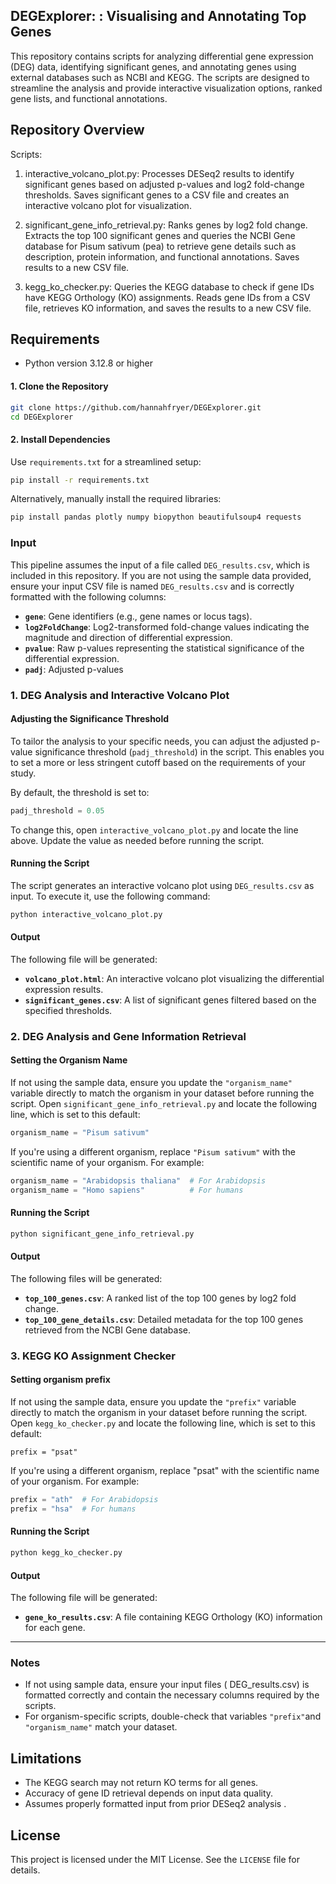 ## DEGExplorer: : Visualising and Annotating Top Genes

This repository contains scripts for analyzing differential gene expression (DEG) data, identifying significant genes, and annotating genes using external databases such as NCBI and KEGG. The scripts are designed to streamline the analysis and provide interactive visualization options, ranked gene lists, and functional annotations.  

## Repository Overview
Scripts:
1. interactive_volcano_plot.py:
Processes DESeq2 results to identify significant genes based on adjusted p-values and log2 fold-change thresholds.
Saves significant genes to a CSV file and creates an interactive volcano plot for visualization.

2. significant_gene_info_retrieval.py:
Ranks genes by log2 fold change. Extracts the top 100 significant genes and queries the NCBI Gene database for Pisum sativum (pea) to retrieve gene details such as description, protein information, and functional annotations. Saves results to a new CSV file.

3. kegg_ko_checker.py:
Queries the KEGG database to check if gene IDs have KEGG Orthology (KO) assignments.
Reads gene IDs from a CSV file, retrieves KO information, and saves the results to a new CSV file.

## Requirements
- Python version 3.12.8 or higher

#### 1. Clone the Repository
```bash
git clone https://github.com/hannahfryer/DEGExplorer.git
cd DEGExplorer
```

#### 2. Install Dependencies
Use `requirements.txt` for a streamlined setup:
```bash
pip install -r requirements.txt
```

Alternatively, manually install the required libraries:
```bash
pip install pandas plotly numpy biopython beautifulsoup4 requests
```

### Input

This pipeline assumes the input of a file called `DEG_results.csv`, which is included in this repository. If you are not using the sample data provided, ensure your input CSV file is named `DEG_results.csv` and is correctly formatted with the following columns:

- **`gene`**: Gene identifiers (e.g., gene names or locus tags).  
- **`log2FoldChange`**: Log2-transformed fold-change values indicating the magnitude and direction of differential expression.  
- **`pvalue`**: Raw p-values representing the statistical significance of the differential expression.  
- **`padj`**: Adjusted p-values  

### 1. DEG Analysis and Interactive Volcano Plot

#### Adjusting the Significance Threshold

To tailor the analysis to your specific needs, you can adjust the adjusted p-value significance threshold (`padj_threshold`) in the script. This enables you to set a more or less stringent cutoff based on the requirements of your study. 

By default, the threshold is set to:

```python
padj_threshold = 0.05
```

To change this, open `interactive_volcano_plot.py` and locate the line above. Update the value as needed before running the script.

#### Running the Script

The script generates an interactive volcano plot using `DEG_results.csv` as input. To execute it, use the following command:

```bash
python interactive_volcano_plot.py
```

#### Output
The following file will be generated:
- **`volcano_plot.html`**: An interactive volcano plot visualizing the differential expression results.
- **`significant_genes.csv`**: A list of significant genes filtered based on the specified thresholds.

### **2. DEG Analysis and Gene Information Retrieval**
#### Setting the Organism Name

If not using the sample data, ensure you update the `"organism_name"`  variable directly to match the organism in your dataset before running the script. Open `significant_gene_info_retrieval.py` and locate the following line, which is set to this default:

```python
organism_name = "Pisum sativum"
```

If you're using a different organism, replace `"Pisum sativum"` with the scientific name of your organism. For example:

```python
organism_name = "Arabidopsis thaliana"  # For Arabidopsis
organism_name = "Homo sapiens"          # For humans
```
#### Running the Script
```bash
python significant_gene_info_retrieval.py 
```
#### Output
The following files will be generated:
- **`top_100_genes.csv`**: A ranked list of the top 100 genes by log2 fold change.
- **`top_100_gene_details.csv`**: Detailed metadata for the top 100 genes retrieved from the NCBI Gene database.

### **3. KEGG KO Assignment Checker**
#### Setting organism prefix
If not using the sample data, ensure you update the `"prefix"`  variable directly to match the organism in your dataset before running the script. Open `kegg_ko_checker.py` and locate the following line, which is set to this default:

```
prefix = "psat"
```
If you're using a different organism, replace "psat" with the scientific name of your organism. For example:
```python
prefix = "ath"  # For Arabidopsis
prefix = "hsa"  # For humans
```

#### Running the Script
```bash
python kegg_ko_checker.py 
```

#### Output
The following file will be generated:
- **`gene_ko_results.csv`**: A file containing KEGG Orthology (KO) information for each gene.

---

### Notes
- If not using sample data, ensure your input files ( DEG_results.csv) is formatted correctly and contain the necessary columns required by the scripts.
- For organism-specific scripts, double-check that variables `"prefix"`and `"organism_name"` match your dataset.

## Limitations
- The KEGG search may not return KO terms for all genes.
- Accuracy of gene ID retrieval depends on input data quality.
- Assumes properly formatted input from prior DESeq2 analysis .

## License
This project is licensed under the MIT License. See the `LICENSE` file for details.
